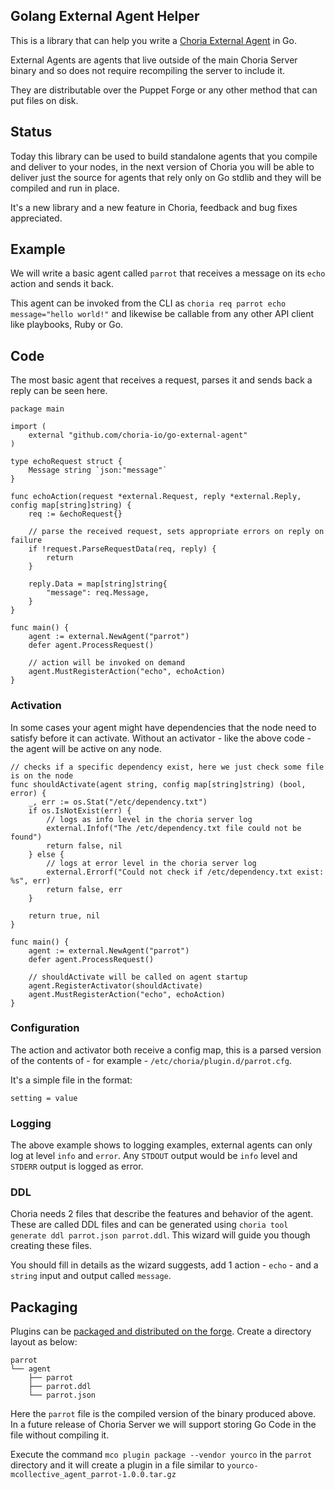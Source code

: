 ## Golang External Agent Helper

This is a library that can help you write a [Choria External Agent](https://choria.io/docs/development/mcorpc/externalagents/) in Go.

External Agents are agents that live outside of the main Choria Server binary and so does not require recompiling the server to include it.

They are distributable over the Puppet Forge or any other method that can put files on disk.

## Status

Today this library can be used to build standalone agents that you compile and deliver to your nodes, in the next version of Choria you will be able to deliver just the source for agents that rely only on Go stdlib and they will be compiled and run in place.

It's a new library and a new feature in Choria, feedback and bug fixes appreciated.

## Example

We will write a basic agent called `parrot` that receives a message on its `echo` action and sends it back.

This agent can be invoked from the CLI as `choria req parrot echo message="hello world!"` and likewise be callable from any other API client like playbooks, Ruby or Go.

## Code

The most basic agent that receives a request, parses it and sends back a reply can be seen here.

```golang
package main

import (
	external "github.com/choria-io/go-external-agent"
)

type echoRequest struct {
	Message string `json:"message"`
}

func echoAction(request *external.Request, reply *external.Reply, config map[string]string) {
	req := &echoRequest{}

	// parse the received request, sets appropriate errors on reply on failure
	if !request.ParseRequestData(req, reply) {
		return
	}

	reply.Data = map[string]string{
		"message": req.Message,
	}
}

func main() {
	agent := external.NewAgent("parrot")
	defer agent.ProcessRequest()

	// action will be invoked on demand
	agent.MustRegisterAction("echo", echoAction)
}
```

### Activation

In some cases your agent might have dependencies that the node need to satisfy before it can activate. Without an activator - like the above code - the agent will be active on any node.

```golang
// checks if a specific dependency exist, here we just check some file is on the node
func shouldActivate(agent string, config map[string]string) (bool, error) {
    _, err := os.Stat("/etc/dependency.txt")
    if os.IsNotExist(err) {
        // logs as info level in the choria server log
        external.Infof("The /etc/dependency.txt file could not be found")
        return false, nil
    } else {
        // logs at error level in the choria server log
        external.Errorf("Could not check if /etc/dependency.txt exist: %s", err)
        return false, err
    }

    return true, nil
}

func main() {
	agent := external.NewAgent("parrot")
	defer agent.ProcessRequest()

	// shouldActivate will be called on agent startup
	agent.RegisterActivator(shouldActivate)
	agent.MustRegisterAction("echo", echoAction)
}
```
### Configuration

The action and activator both receive a config map, this is a parsed version of the contents of - for example - `/etc/choria/plugin.d/parrot.cfg`. 

It's a simple file in the format:

```
setting = value
```

### Logging

The above example shows to logging examples, external agents can only log at level `info` and `error`. Any `STDOUT` output would be `info` level and `STDERR` output is logged as error.

### DDL

Choria needs 2 files that describe the features and behavior of the agent.  These are called DDL files and can be generated using `choria tool generate ddl parrot.json parrot.ddl`.  This wizard will guide you though creating these files.

You should fill in details as the wizard suggests, add 1 action - `echo` - and a `string` input and output called `message`.

## Packaging

Plugins can be [packaged and distributed on the forge](https://choria.io/docs/development/mcorpc/packaging/). Create a directory layout as below:

```
parrot
└── agent
    ├── parrot
    ├── parrot.ddl
    └── parrot.json
```

Here the `parrot` file is the compiled version of the binary produced above. In a future release of Choria Server we will support storing Go Code in the file without compiling it.

Execute the command `mco plugin package --vendor yourco` in the `parrot` directory and it will create a plugin in a file similar to `yourco-mcollective_agent_parrot-1.0.0.tar.gz`
